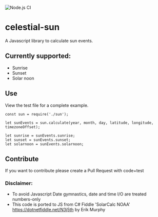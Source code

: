 ![Node.js CI](https://github.com/oyve/celestial-sun/workflows/Node.js%20CI/badge.svg?branch=main)
# celestial-sun
A Javascript library to calculate sun events.

## Currently supported:

* Sunrise
* Sunset
* Solar noon

## Use
View the test file for a complete example.

```
const sun = require('./sun');

let sunEvents = sun.calculate(year, month, day, latitude, longitude, timezoneOffset);

let sunrise = sunEvents.sunrise;
let sunset = sunEvents.sunset;
let solarnoon = sunEvents.solarnoon;
```

## Contribute
If you want to contribute please create a Pull Request with code+test

### Disclaimer:
* To avoid Javascript Date gymnastics, date and time I/O are treated numbers-only
* This code is ported to JS from C# Fiddle 'SolarCalc NOAA' https://dotnetfiddle.net/N3j5th by Erik Murphy
